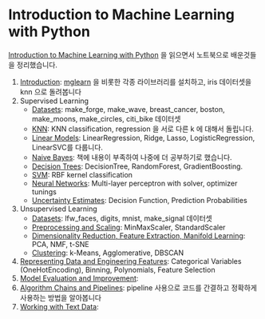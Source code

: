 # Introduction to Machine Learning with Python

[Introduction to Machine Learning with Python](https://github.com/amueller/introduction_to_ml_with_python) 을 읽으면서 노트북으로 배운것들을 정리했습니다.
1. [Introduction](notebooks/01-introduction.ipynb): [mglearn](https://github.com/amueller/introduction_to_ml_with_python/tree/master/mglearn) 을 비롯한 각종 라이브러리를 설치하고, iris 데이터셋을 knn 으로 돌려봅니다
2. Supervised Learning
    - [Datasets](notebooks/02-datasets.ipynb): make_forge, make_wave, breast_cancer, boston, make_moons, make_circles, citi_bike 데이터셋
    - [KNN](notebooks/02-knn.ipynb): KNN classification, regression 을 서로 다른 k 에 대해서 돌립니다.
    - [Linear Models](notebooks/02-linear-models.ipynb): LinearRegression, Ridge, Lasso, LogisticRegression, LinearSVC를 다룹니다.
    - [Naive Bayes](notebooks/02-naive-bayes.ipynb): 책에 내용이 부족하여 나중에 더 공부하기로 했습니다. 
    - [Decision Trees](notebooks/02-decision-tree.ipynb): DecisionTree, RandomForest, GradientBoosting.
    - [SVM](notebooks/02-svm.ipynb): RBF kernel classification
    - [Neural Networks](notebooks/02-neural-networks.ipynb): Multi-layer perceptron with solver, optimizer tunings
    - [Uncertainty Estimates](notebooks/02-uncertainty-estimates.ipynb): Decision Function, Prediction Probabilities
3. Unsupervised Learning
    - [Datasets](notebooks/03-datasets.ipynb): lfw_faces, digits, mnist, make_signal 데이터셋
    - [Preprocessing and Scaling](notebooks/03-preprocessing-and-scaling.ipynb): MinMaxScaler, StandardScaler
    - [Dimensionality Reduction, Feature Extraction, Manifold Learning](notebooks/03-dimensionality-reduction.ipynb): PCA, NMF, t-SNE
    - [Clustering](notebooks/03-clustering.ipynb): k-Means, Agglomerative, DBSCAN
4. [Representing Data and Engineering Features](notebooks/04-representing-data-and-engineering-features.ipynb): Categorical Variables (OneHotEncoding), Binning, Polynomials, Feature Selection
5. [Model Evaluation and Improvement](notebooks/05-model-evaluation-and-improvement.ipynb): 
6. [Algorithm Chains and Pipelines](notebooks/06-algorithm-chains-and-pipelines.ipynb): pipeline 사용으로 코드를 간결하고 정확하게 사용하는 방법을 알아봅니다
7. [Working with Text Data](notebooks/07-working-with-text-data.ipynb): 